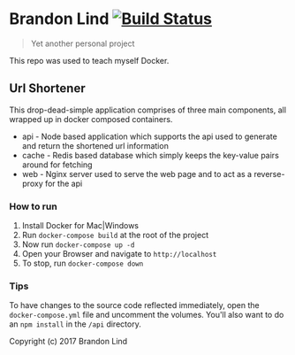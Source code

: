# Brandon Lind [![Build Status](https://travis-ci.org/ripvanbl/dnus.svg?branch=tests)](https://travis-ci.org/ripvanbl/dnus)

> Yet another personal project

This repo was used to teach myself Docker.

## Url Shortener
This drop-dead-simple application comprises of three main components, all wrapped up in docker composed containers.

* api - Node based application which supports the api used to generate and return the shortened url information
* cache - Redis based database which simply keeps the key-value pairs around for fetching
* web - Nginx server used to serve the web page and to act as a reverse-proxy for the api

### How to run

1. Install Docker for Mac|Windows
2. Run `docker-compose build` at the root of the project
3. Now run `docker-compose up -d`
4. Open your Browser and navigate to `http://localhost`
5. To stop, run `docker-compose down`

### Tips
To have changes to the source code reflected immediately, open the `docker-compose.yml` file and uncomment the volumes. You'll also want to do an `npm install` in the `/api` directory. 

Copyright (c) 2017 Brandon Lind
